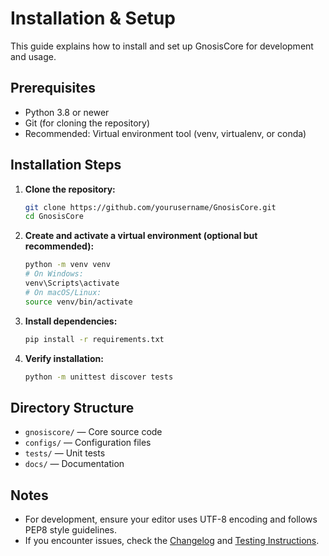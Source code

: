 # Installation & Setup

This guide explains how to install and set up GnosisCore for development and usage.

## Prerequisites

- Python 3.8 or newer
- Git (for cloning the repository)
- Recommended: Virtual environment tool (venv, virtualenv, or conda)

## Installation Steps

1. **Clone the repository:**
   ```sh
   git clone https://github.com/yourusername/GnosisCore.git
   cd GnosisCore
   ```

2. **Create and activate a virtual environment (optional but recommended):**
   ```sh
   python -m venv venv
   # On Windows:
   venv\Scripts\activate
   # On macOS/Linux:
   source venv/bin/activate
   ```

3. **Install dependencies:**
   ```sh
   pip install -r requirements.txt
   ```

4. **Verify installation:**
   ```sh
   python -m unittest discover tests
   ```

## Directory Structure

- `gnosiscore/` — Core source code
- `configs/` — Configuration files
- `tests/` — Unit tests
- `docs/` — Documentation

## Notes

- For development, ensure your editor uses UTF-8 encoding and follows PEP8 style guidelines.
- If you encounter issues, check the [Changelog](changelog.md) and [Testing Instructions](testing.md).
